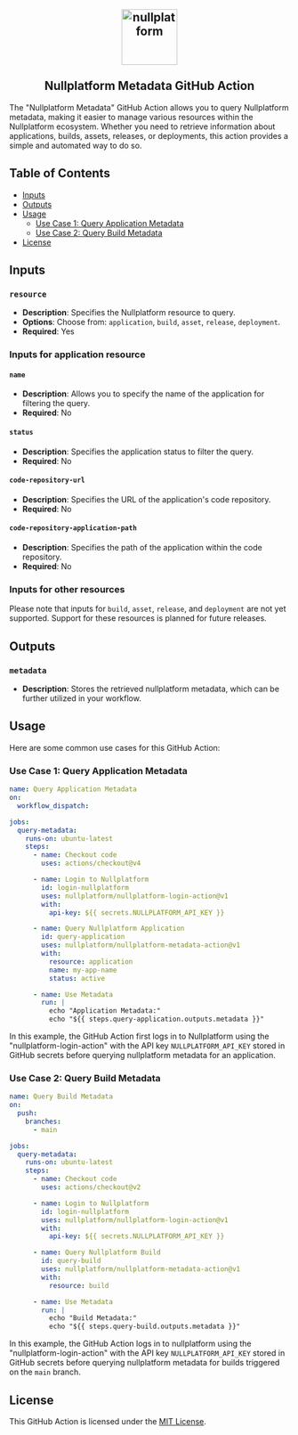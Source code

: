 <h2 align="center">
    <a href="https://httpie.io" target="blank_">
        <img height="100" alt="nullplatform" src="https://nullplatform.com/favicon/android-chrome-192x192.png" />
    </a>
    <br>
    <br>
    Nullplatform Metadata GitHub Action
    <br>
</h2>

The "Nullplatform Metadata" GitHub Action allows you to query Nullplatform metadata, making it easier to manage various resources within the Nullplatform ecosystem. Whether you need to retrieve information about applications, builds, assets, releases, or deployments, this action provides a simple and automated way to do so.

## Table of Contents

- [Inputs](#inputs)
- [Outputs](#outputs)
- [Usage](#usage)
  - [Use Case 1: Query Application Metadata](#use-case-1-query-application-metadata)
  - [Use Case 2: Query Build Metadata](#use-case-2-query-build-metadata)
- [License](#license)

## Inputs

### `resource`

- **Description**: Specifies the Nullplatform resource to query.
- **Options**: Choose from: `application`, `build`, `asset`, `release`, `deployment`.
- **Required**: Yes

### Inputs for application resource

#### `name`

- **Description**: Allows you to specify the name of the application for filtering the query.
- **Required**: No

#### `status`

- **Description**: Specifies the application status to filter the query.
- **Required**: No

#### `code-repository-url`

- **Description**: Specifies the URL of the application's code repository.
- **Required**: No

#### `code-repository-application-path`

- **Description**: Specifies the path of the application within the code repository.
- **Required**: No

### Inputs for other resources

Please note that inputs for `build`, `asset`, `release`, and `deployment` are not yet supported. Support for these resources is planned for future releases.

## Outputs

### `metadata`

- **Description**: Stores the retrieved nullplatform metadata, which can be further utilized in your workflow.

## Usage

Here are some common use cases for this GitHub Action:

### Use Case 1: Query Application Metadata

```yaml
name: Query Application Metadata
on:
  workflow_dispatch:

jobs:
  query-metadata:
    runs-on: ubuntu-latest
    steps:
      - name: Checkout code
        uses: actions/checkout@v4

      - name: Login to Nullplatform
        id: login-nullplatform
        uses: nullplatform/nullplatform-login-action@v1
        with:
          api-key: ${{ secrets.NULLPLATFORM_API_KEY }}

      - name: Query Nullplatform Application
        id: query-application
        uses: nullplatform/nullplatform-metadata-action@v1
        with:
          resource: application
          name: my-app-name
          status: active

      - name: Use Metadata
        run: |
          echo "Application Metadata:"
          echo "${{ steps.query-application.outputs.metadata }}"
```

In this example, the GitHub Action first logs in to Nullplatform using the "nullplatform-login-action" with the API key `NULLPLATFORM_API_KEY` stored in GitHub secrets before querying nullplatform metadata for an application.

### Use Case 2: Query Build Metadata

```yaml
name: Query Build Metadata
on:
  push:
    branches:
      - main

jobs:
  query-metadata:
    runs-on: ubuntu-latest
    steps:
      - name: Checkout code
        uses: actions/checkout@v2

      - name: Login to Nullplatform
        id: login-nullplatform
        uses: nullplatform/nullplatform-login-action@v1
        with:
          api-key: ${{ secrets.NULLPLATFORM_API_KEY }}

      - name: Query Nullplatform Build
        id: query-build
        uses: nullplatform/nullplatform-metadata-action@v1
        with:
          resource: build

      - name: Use Metadata
        run: |
          echo "Build Metadata:"
          echo "${{ steps.query-build.outputs.metadata }}"
```

In this example, the GitHub Action logs in to nullplatform using the "nullplatform-login-action" with the API key `NULLPLATFORM_API_KEY` stored in GitHub secrets before querying nullplatform metadata for builds triggered on the `main` branch.

## License

This GitHub Action is licensed under the [MIT License](LICENSE).
